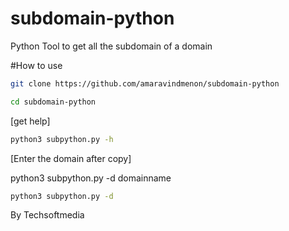 # subdomain-python

Python Tool to get all the subdomain of a domain

#How to use
```sh
git clone https://github.com/amaravindmenon/subdomain-python
```
```sh
cd subdomain-python
```

[get help]
```sh
python3 subpython.py -h 
```

[Enter the domain after copy]

python3 subpython.py -d domainname
```sh
python3 subpython.py -d
```



By Techsoftmedia
